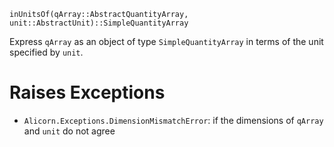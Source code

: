 ```
inUnitsOf(qArray::AbstractQuantityArray, unit::AbstractUnit)::SimpleQuantityArray
```

Express `qArray` as an object of type `SimpleQuantityArray` in terms of the unit specified by `unit`.

# Raises Exceptions

  * `Alicorn.Exceptions.DimensionMismatchError`: if the dimensions of `qArray` and `unit` do not agree
